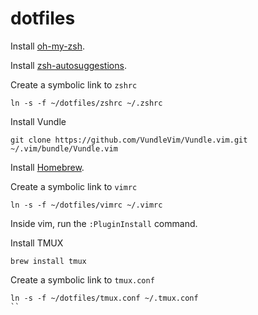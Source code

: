 # dotfiles

Install [oh-my-zsh](https://ohmyz.sh).

Install [zsh-autosuggestions](https://github.com/zsh-users/zsh-autosuggestions/blob/master/INSTALL.md#oh-my-zsh).

Create a symbolic link to `zshrc`

```
ln -s -f ~/dotfiles/zshrc ~/.zshrc
```

Install Vundle

```
git clone https://github.com/VundleVim/Vundle.vim.git ~/.vim/bundle/Vundle.vim
```

Install [Homebrew](https://brew.sh/index_pt-br).

Create a symbolic link to `vimrc`

```
ln -s -f ~/dotfiles/vimrc ~/.vimrc
```

Inside vim, run the `:PluginInstall` command.

Install TMUX

```
brew install tmux
```

Create a symbolic link to `tmux.conf`

```
ln -s -f ~/dotfiles/tmux.conf ~/.tmux.conf
``
